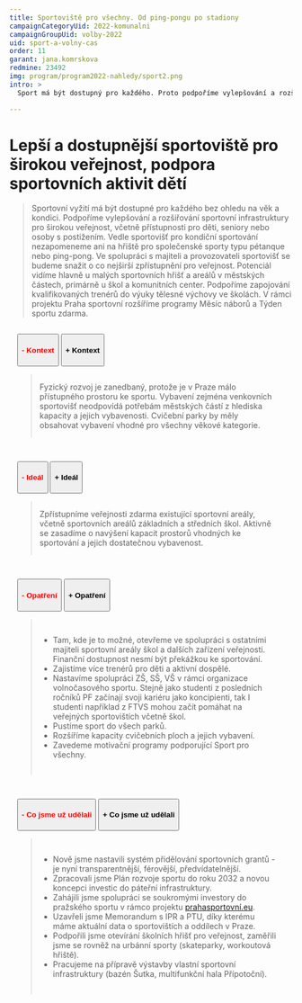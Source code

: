 ```yaml
---
title: Sportoviště pro všechny. Od ping-pongu po stadiony
campaignCategoryUid: 2022-komunalni
campaignGroupUid: volby-2022
uid: sport-a-volny-cas
order: 11
garant: jana.komrskova
redmine: 23492
img: program/program2022-nahledy/sport2.png
intro: >
  Sport má být dostupný pro každého. Proto podpoříme vylepšování a rozšiřování sportovišť pro širokou veřejnost, pro děti, seniory i hendikepované. A myslíme třeba i na hřiště pro společenské sporty, jako je pétanque nebo ping-pong.

---
```


# Lepší a dostupnější sportoviště pro širokou veřejnost, podpora sportovních aktivit dětí
>Sportovní vyžití má být dostupné pro každého bez ohledu na věk a kondici. Podpoříme vylepšování a rozšiřování sportovní infrastruktury pro širokou veřejnost, včetně přístupnosti pro děti, seniory nebo osoby s postižením. Vedle sportovišť pro kondiční sportování nezapomeneme ani na hřiště pro společenské sporty typu pétanque nebo ping-pong. Ve spolupráci s majiteli a provozovateli sportovišť se budeme snažit o co nejširší zpřístupnění pro veřejnost. Potenciál vidíme hlavně u malých sportovních hřišť a areálů v městských částech, primárně u škol a komunitních center. Podpoříme zapojování kvalifikovaných trenérů do výuky tělesné výchovy ve školách. V rámci projektu Praha sportovní rozšíříme programy Měsíc náborů a Týden sportu zdarma.

<div class="resenicko">
<button class="hide"><h4>- Kontext</h4></button>
<button class="show"><h4>+ Kontext</h4></button>
<div class="text">
<blockquote style="border:margin:1em;1px solid black;padding:1em">  
Fyzický rozvoj je zanedbaný, protože je v Praze málo přístupného prostoru ke sportu. Vybavení zejména venkovních sportovišť neodpovídá potřebám městských částí z hlediska kapacity a jejich vybavenosti. Cvičební parky by měly obsahovat vybavení vhodné pro všechny věkové kategorie.
</blockquote>
</div>
</div>

<div class="resenicko">
<button class="hide"><h4>- Ideál</h4></button>
<button class="show"><h4>+ Ideál</h4></button>
<div class="text">
<blockquote style="border:margin:1em;1px solid black;padding:1em">  
Zpřístupníme veřejnosti zdarma existující sportovní areály, včetně sportovních areálů základních a středních škol. Aktivně se zasadíme o navýšení kapacit prostorů vhodných ke sportování a jejich dostatečnou vybavenost.
</blockquote>
</div>
</div>

<div class="resenicko">
<button class="hide"><h4>- Opatření</h4></button>
<button class="show"><h4>+ Opatření</h4></button>
<div class="text">
<blockquote style="border:margin:1em;1px solid black;padding:1em">  
<ul>
<li>Tam, kde je to možné, otevřeme ve spolupráci s ostatními majiteli sportovní areály škol a dalších zařízení veřejnosti. Finanční dostupnost nesmí být překážkou ke sportování.</li>
<li>Zajistíme více trenérů pro děti a aktivní dospělé.</li>
<li>Nastavíme spolupráci ZŠ, SŠ, VŠ v rámci organizace volnočasového sportu. Stejně jako studenti z posledních ročníků PF začínají svoji kariéru jako koncipienti, tak I studenti například z FTVS mohou začít pomáhat na veřejných sportovištích včetně škol.</li>
<li>Pustíme sport do všech parků.</li>
<li>Rozšíříme kapacity cvičebních ploch a jejich vybavení.</li>
<li>Zavedeme motivační programy podporující Sport pro všechny.</li>
</ul>
</blockquote>
</div>
</div>

<div class="resenicko">
<button class="hide"><h4>- Co jsme už udělali</h4></button>
<button class="show"><h4>+ Co jsme už udělali</h4></button>
<div class="text">
<blockquote style="border:margin:1em;1px solid black;padding:1em">  
<ul>
<li> Nově jsme nastavili systém přidělování sportovních grantů - je nyní transparentnější, férovější, předvídatelnější.</li>  
<li> Zpracovali jsme Plán rozvoje sportu do roku 2032 a novou koncepci investic do páteřní infrastruktury.</li>
<li> Zahájili jsme spolupráci se soukromými investory do pražského sportu v rámco projektu <a href="http://prahasportovni.cz">prahasportovní.eu</a>.</li>
<li> Uzavřeli jsme Memorandum s IPR a PTU, díky kterému máme aktuální data o sportovištích a oddílech v Praze.</li>
<li> Podpořili jsme otevírání školních hřišť pro veřejnost, zaměřili jsme se rovněž na urbánní sporty (skateparky, workoutová hřiště).</li>
<li> Pracujeme na přípravě výstavby vlastní sportovní infrastruktury (bazén Šutka, multifunkční hala Přípotoční).</li>
</ul>
</blockquote>
</div>
</div>

<style>
  .resenicko  button.hide { color: red; }
  .resenicko  button.show { color: gren; }  
  .resenicko { padding:1em; }  
</style>

<script type="text/javascript" src="https://ajax.googleapis.com/ajax/libs/jquery/1.7.2/jquery.min.js"></script>

<script>
$(document).ready(function(){
 $('.resenicko .hide').hide();
 $('.resenicko .text').hide();
  $(".resenicko .hide").click(function(){
    $(this).parent().children('.hide').hide();
    $(this).parent().children('.show').show();
    $(this).parent().children('.text').slideUp('normal;');;
  });
  $(".resenicko .show").click(function(){
    $(this).parent().children('.hide').show();
    $(this).parent().children('.show').hide();
    $(this).parent().children('.text').slideDown('normal;');;
  });
});
</script>

